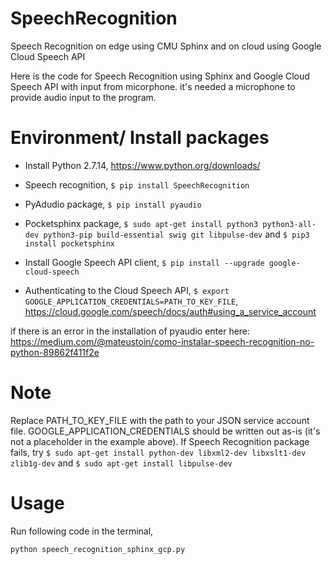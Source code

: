 # SpeechRecognition
Speech Recognition on edge using CMU Sphinx and on cloud using Google Cloud Speech API

Here is the code for Speech Recognition using Sphinx and Google Cloud Speech API with input from micorphone. it's needed a microphone to provide audio input to the program. 

# Environment/ Install packages
- Install Python 2.7.14, https://www.python.org/downloads/
- Speech recognition, `$ pip install SpeechRecognition`
- PyAdudio package,  `$ pip install pyaudio`
- Pocketsphinx package, `$ sudo apt-get install python3 python3-all-dev python3-pip build-essential swig git libpulse-dev` and `$ pip3 install pocketsphinx`  

- Install Google Speech API client, `$ pip install --upgrade google-cloud-speech`
- Authenticating to the Cloud Speech API, `$ export GOOGLE_APPLICATION_CREDENTIALS=PATH_TO_KEY_FILE`, https://cloud.google.com/speech/docs/auth#using_a_service_account


if there is an error in the installation of pyaudio enter here: https://medium.com/@mateustoin/como-instalar-speech-recognition-no-python-89862f411f2e

# Note
Replace PATH_TO_KEY_FILE with the path to your JSON service account file. GOOGLE_APPLICATION_CREDENTIALS should be written out as-is (it's not a placeholder in the example above).
If Speech Recognition package fails, try `$ sudo apt-get install python-dev libxml2-dev libxslt1-dev zlib1g-dev` and `$ sudo apt-get install libpulse-dev`

# Usage
Run following code in the terminal,

`python speech_recognition_sphinx_gcp.py`

